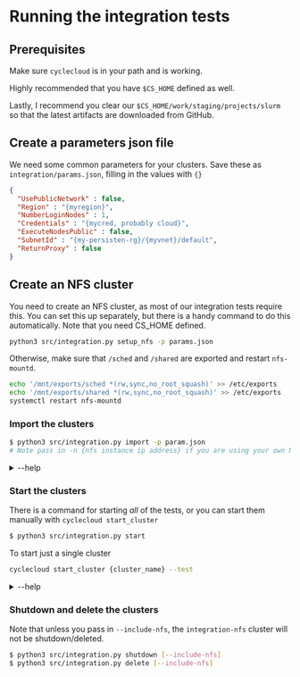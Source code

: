 # Running the integration tests

## Prerequisites
Make sure `cyclecloud` is in your path and is working.

Highly recommended that you have `$CS_HOME` defined as well.

Lastly, I recommend you clear our `$CS_HOME/work/staging/projects/slurm` so that the latest artifacts are 
downloaded from GitHub.

## Create a parameters json file
We need some common parameters for your clusters. Save these as `integration/params.json`, filling in the values 
with `{}`

```json
{
  "UsePublicNetwork" : false,
  "Region" : "{myregion}",
  "NumberLoginNodes" : 1,
  "Credentials" : "{mycred, probably cloud}",
  "ExecuteNodesPublic" : false,
  "SubnetId" : "{my-persisten-rg}/{myvnet}/default",
  "ReturnProxy" : false
}
```

## Create an NFS cluster
You need to create an NFS cluster, as most of our integration tests require this. You
can set this up separately, but there is a handy command to do this automatically. Note that you
need CS_HOME defined.

```bash
python3 src/integration.py setup_nfs -p params.json
```

Otherwise, make sure that `/sched` and `/shared` are exported and restart `nfs-mountd`.

```bash
echo '/mnt/exports/sched *(rw,sync,no_root_squash)' >> /etc/exports
echo '/mnt/exports/shared *(rw,sync,no_root_squash)' >> /etc/exports
systemctl restart nfs-mountd
```


### Import the clusters

```bash
$ python3 src/integration.py import -p param.json
# Note pass in -n {nfs instance ip address} if you are using your own NFS instance
```

<details>
<summary>--help</summary>

```bash
$ python3 src/integration.py import --help
usage: integration.py import [-h] [--skip-stage-resources] --properties PROPERTIES --nfs-address NFS_ADDRESS

optional arguments:
  -h, --help            show this help message and exit
  --skip-stage-resources
  --properties PROPERTIES, -p PROPERTIES
  --nfs-address NFS_ADDRESS, -n NFS_ADDRESS
```

Only use `--skip-stage-resources` when you are running these before a GitHub release is available.
</details>



### Start the clusters
There is a command for starting _all_ of the tests, or you can start them manually with `cyclecloud start_cluster`

```bash
$ python3 src/integration.py start
```

To start just a single cluster
```bash
cyclecloud start_cluster {cluster_name} --test
```

<details>
<summary>--help</summary>

```bash
$ python3 src/integration.py start --help
usage: integration.py start [-h] [--skip-tests]

optional arguments:
  -h, --help    show this help message and exit
  --skip-tests

$ python3 src/integration.py start
```
</details>

### Shutdown and delete the clusters
Note that unless you pass in `--include-nfs`, the `integration-nfs` cluster will not be shutdown/deleted.
```bash
$ python3 src/integration.py shutdown [--include-nfs]
$ python3 src/integration.py delete [--include-nfs]
```